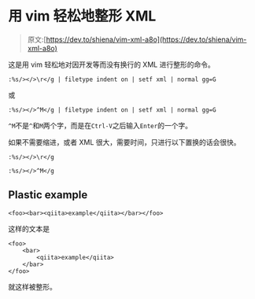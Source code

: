 # 用 vim 轻松地整形 XML

> 原文:[https://dev.to/shiena/vim-xml-a8o](https://dev.to/shiena/vim-xml-a8o)

这是用 vim 轻松地对因开发等而没有换行的 XML 进行整形的命令。

```
:%s/></>\r</g | filetype indent on | setf xml | normal gg=G 
```

或

```
:%s/></>^M</g | filetype indent on | setf xml | normal gg=G 
```

`^M`不是`^`和`M`两个字，而是在`Ctrl-V`之后输入`Enter`的一个字。

如果不需要缩进，或者 XML 很大，需要时间，只进行以下置换的话会很快。

```
:%s/></>\r</g 
```

```
:%s/></>^M</g 
```

## Plastic example

```
<foo><bar><qiita>example</qiita></bar></foo> 
```

这样的文本是

```
<foo>
    <bar>
        <qiita>example</qiita>
    </bar>
</foo> 
```

就这样被整形。